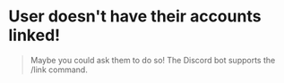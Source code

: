 # User doesn't have their accounts linked!
> Maybe you could ask them to do so! The Discord bot supports the /link <username> command.
